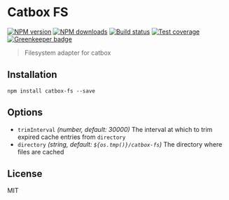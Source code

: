 # Catbox FS

[![NPM version][npm-image]][npm-url]
[![NPM downloads][downloads-image]][downloads-url]
[![Build status][travis-image]][travis-url]
[![Test coverage][coveralls-image]][coveralls-url]
[![Greenkeeper badge](https://badges.greenkeeper.io/blakeembrey/catbox-fs.svg)](https://greenkeeper.io/)

> Filesystem adapter for catbox

## Installation

```
npm install catbox-fs --save
```

## Options

* `trimInterval` _(number, default: 30000)_ The interval at which to trim expired cache entries from `directory`
* `directory` _(string, default: `${os.tmp()}/catbox-fs`)_ The directory where files are cached

## License

MIT

[npm-image]: https://img.shields.io/npm/v/catbox-fs.svg?style=flat
[npm-url]: https://npmjs.org/package/catbox-fs
[downloads-image]: https://img.shields.io/npm/dm/catbox-fs.svg?style=flat
[downloads-url]: https://npmjs.org/package/catbox-fs
[travis-image]: https://img.shields.io/travis/blakeembrey/catbox-fs.svg?style=flat
[travis-url]: https://travis-ci.org/blakeembrey/catbox-fs
[coveralls-image]: https://img.shields.io/coveralls/blakeembrey/catbox-fs.svg?style=flat
[coveralls-url]: https://coveralls.io/r/blakeembrey/catbox-fs?branch=master
